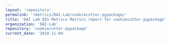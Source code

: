 ```yaml
---
layout: 'repository'
permalink: '/metrics/DAI-Lab/cookiecutter-pypackage/'
title: 'DAI Lab OSS Metrics Metrics report for cookiecutter-pypackage'
organization: 'DAI-Lab'
repository: 'cookiecutter-pypackage'
current_date: '2018-11-04'
---
```

